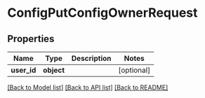 # ConfigPutConfigOwnerRequest


## Properties
Name | Type | Description | Notes
------------ | ------------- | ------------- | -------------
**user_id** | **object** |  | [optional] 

[[Back to Model list]](../README.md#documentation-for-models) [[Back to API list]](../README.md#documentation-for-api-endpoints) [[Back to README]](../README.md)


